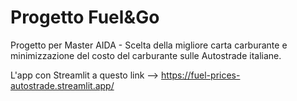 # Progetto Fuel&Go
Progetto per Master AIDA - Scelta della migliore carta carburante e minimizzazione del costo del carburante sulle Autostrade italiane.

L'app con Streamlit a questo link --> https://fuel-prices-autostrade.streamlit.app/
